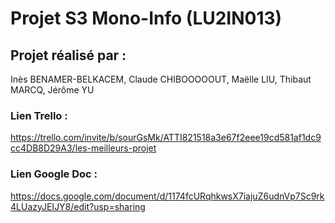 # Projet S3 Mono-Info (LU2IN013)

## Projet réalisé par :
Inès BENAMER-BELKACEM, Claude CHIBOOOOOUT, Maëlle LIU, Thibaut MARCQ, Jérôme YU

### Lien Trello :
https://trello.com/invite/b/sourGsMk/ATTI821518a3e67f2eee19cd581af1dc9cc4DB8D29A3/les-meilleurs-projet

### Lien Google Doc :
https://docs.google.com/document/d/1174fcURqhkwsX7iajuZ6udnVp7Sc9rk4LUazyJEIJY8/edit?usp=sharing
